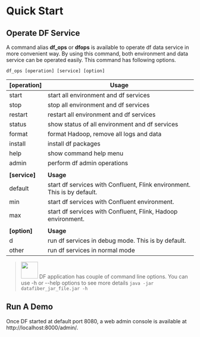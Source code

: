 # Quick Start
## Operate DF Service
A command alias **df_ops** or **dfops** is available to operate df data service in more convenient way. By using this command, both environment and data service can be operated easily. This command has following options.
    
    df_ops [operation] [service] [option]
    
|[operation]|Usage|
| ------------- | ------------- |
|start   |start all environment and df services| 
|stop   |stop all environment and df services| 
|restart   |restart all environment and df services| 
|status|show status of all environment and df services| 
|format|format Hadoop, remove all logs and data| 
|install|install df packages| 
|help| show command help menu| 
|admin|perform df admin operations| 
|||
|**[service]**|**Usage**|
|default   |start df services with Confluent, Flink environment. This is by default.| 
|min   |start df services with Confluent environment.| 
|max   |start df services with Confluent, Flink, Hadoop environment.| 
|||
|**[option]**|**Usage**|
|d|run df services in debug mode. This is by default.| 
|other|run df services in normal mode|  

><img src="image/tip.jpg" width="45" height="45"/> DF application has couple of command line options. You can use -h or --help options to see more details ```java -jar datafiber_jar_file.jar -h```

## Run A Demo
Once DF started at default port 8080, a web admin console is available at http://localhost:8000/admin/.

